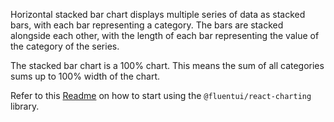 Horizontal stacked bar chart displays multiple series of data as stacked bars, with each bar representing a category. The bars are stacked alongside each other, with the length of each bar representing the value of the category of the series.

The stacked bar chart is a 100% chart. This means the sum of all categories sums up to 100% width of the chart.

Refer to this [Readme](https://github.com/microsoft/fluentui/blob/master/packages/charts/react-charting/README.md) on how to start using the `@fluentui/react-charting` library.
